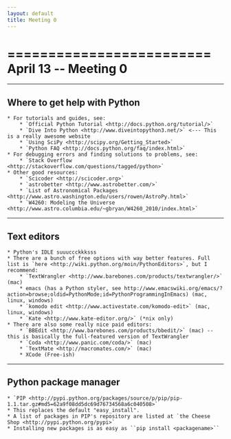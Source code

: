 ```yaml
---
layout: default
title: Meeting 0
---
```


=========================
April 13 -- Meeting 0
=========================

--------------------------
Where to get help with Python
--------------------------

    * For tutorials and guides, see:
        * `Official Python Tutorial <http://docs.python.org/tutorial/>` 
        * `Dive Into Python <http://www.diveintopython3.net/>` <--- This is a really awesome website
        * `Using SciPy <http://scipy.org/Getting_Started>`
        * `Python FAQ <http://docs.python.org/faq/index.html>`
    * For debugging errors and finding solutions to problems, see:
        * `Stack Overflow <http://stackoverflow.com/questions/tagged/python>`
    * Other good resources:
        * `Scicoder <http://scicoder.org>`
        * `astrobetter <http://www.astrobetter.com/>`
        * `List of Astronomical Packages <http://www.astro.washington.edu/users/rowen/AstroPy.html>`
        * `W4260: Modeling the Universe <http://www.astro.columbia.edu/~gbryan/W4260_2010/index.html>`

--------------------------
Text editors
--------------------------

    * Python's IDLE suuuccckkksss
    * There are a bunch of free options with way better features. Full list is `here <http://wiki.python.org/moin/PythonEditors>`, but I recommend:
        * `TextWrangler <http://www.barebones.com/products/textwrangler/>` (mac)
        * emacs (has a Python styler, see http://www.emacswiki.org/emacs/?action=browse;oldid=PythonMode;id=PythonProgrammingInEmacs) (mac, linux, windows)
        * `komodo edit <http://www.activestate.com/komodo-edit>` (mac, linux, windows)
        * `Kate <http://www.kate-editor.org/>` (*nix only)
    * There are also some really nice paid editors:
        * `BBEdit <http://www.barebones.com/products/bbedit/>` (mac) -- this is basically the full-featured version of TextWrangler
        * `Coda <http://www.panic.com/coda/>` (mac) 
        * `TextMate <http://macromates.com/>` (mac)
        * XCode (Free-ish)
        
--------------------------
Python package manager
--------------------------

    * `PIP <http://pypi.python.org/packages/source/p/pip/pip-1.1.tar.gz#md5=62a9f08dd5dc69d76734568a6c040508>`
    * This replaces the default "easy_install". 
    * A list of packages in PIP's repository are listed at `the Cheese Shop <http://pypi.python.org/pypi>`
    * Installing new packages is as easy as ``pip install <packagename>``